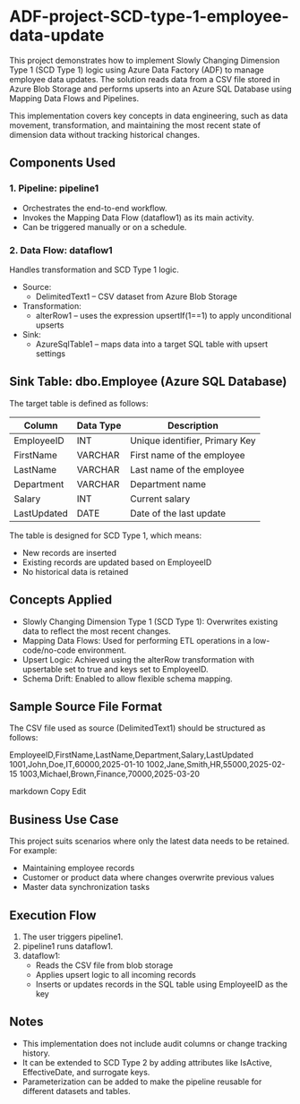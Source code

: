 # ADF-project-SCD-type-1-employee-data-update

This project demonstrates how to implement Slowly Changing Dimension Type 1 (SCD Type 1) logic using Azure Data Factory (ADF) to manage employee data updates. The solution reads data from a CSV file stored in Azure Blob Storage and performs upserts into an Azure SQL Database using Mapping Data Flows and Pipelines.

This implementation covers key concepts in data engineering, such as data movement, transformation, and maintaining the most recent state of dimension data without tracking historical changes.

## Components Used

### 1. Pipeline: pipeline1
- Orchestrates the end-to-end workflow.
- Invokes the Mapping Data Flow (dataflow1) as its main activity.
- Can be triggered manually or on a schedule.

### 2. Data Flow: dataflow1
Handles transformation and SCD Type 1 logic.

- Source:
  - DelimitedText1 – CSV dataset from Azure Blob Storage
- Transformation:
  - alterRow1 – uses the expression upsertIf(1==1) to apply unconditional upserts
- Sink:
  - AzureSqlTable1 – maps data into a target SQL table with upsert settings

## Sink Table: dbo.Employee (Azure SQL Database)

The target table is defined as follows:

| Column      | Data Type     | Description                  |
|-------------|---------------|------------------------------|
| EmployeeID  | INT           | Unique identifier, Primary Key |
| FirstName   | VARCHAR       | First name of the employee   |
| LastName    | VARCHAR       | Last name of the employee    |
| Department  | VARCHAR       | Department name              |
| Salary      | INT           | Current salary               |
| LastUpdated | DATE          | Date of the last update      |

The table is designed for SCD Type 1, which means:
- New records are inserted
- Existing records are updated based on EmployeeID
- No historical data is retained

## Concepts Applied

- Slowly Changing Dimension Type 1 (SCD Type 1): Overwrites existing data to reflect the most recent changes.
- Mapping Data Flows: Used for performing ETL operations in a low-code/no-code environment.
- Upsert Logic: Achieved using the alterRow transformation with upsertable set to true and keys set to EmployeeID.
- Schema Drift: Enabled to allow flexible schema mapping.

## Sample Source File Format

The CSV file used as source (DelimitedText1) should be structured as follows:

EmployeeID,FirstName,LastName,Department,Salary,LastUpdated
1001,John,Doe,IT,60000,2025-01-10
1002,Jane,Smith,HR,55000,2025-02-15
1003,Michael,Brown,Finance,70000,2025-03-20

markdown
Copy
Edit

## Business Use Case

This project suits scenarios where only the latest data needs to be retained. For example:
- Maintaining employee records
- Customer or product data where changes overwrite previous values
- Master data synchronization tasks

## Execution Flow

1. The user triggers pipeline1.
2. pipeline1 runs dataflow1.
3. dataflow1:
   - Reads the CSV file from blob storage
   - Applies upsert logic to all incoming records
   - Inserts or updates records in the SQL table using EmployeeID as the key

## Notes

- This implementation does not include audit columns or change tracking history.
- It can be extended to SCD Type 2 by adding attributes like IsActive, EffectiveDate, and surrogate keys.
- Parameterization can be added to make the pipeline reusable for different datasets and tables.
